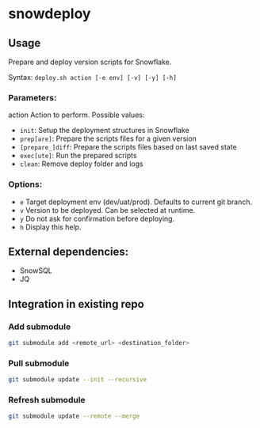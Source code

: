 # snowdeploy

## Usage

Prepare and deploy version scripts for Snowflake.

Syntax: `deploy.sh action [-e env] [-v] [-y] [-h]`

### Parameters:

action  Action to perform. Possible values:
 - `init`: Setup the deployment structures in Snowflake
 - `prep[are]`: Prepare the scripts files for a given version
 - `[prepare_]diff`: Prepare the scripts files based on last saved state
 - `exec[ute]`: Run the prepared scripts
 - `clean`: Remove deploy folder and logs

### Options:

 - `e`  Target deployment env (dev/uat/prod). Defaults to current git branch.
 - `v`  Version to be deployed. Can be selected at runtime.
 - `y`  Do not ask for confirmation before deploying.
 - `h`  Display this help.

## External dependencies:
 - SnowSQL
 - JQ

## Integration in existing repo

### Add submodule

```sh
git submodule add <remote_url> <destination_folder>
```

### Pull submodule

```sh
git submodule update --init --recursive
``` 

### Refresh submodule

```sh
git submodule update --remote --merge
``` 
